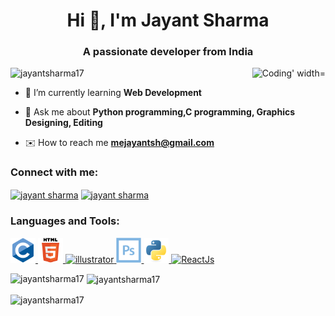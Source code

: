 
<h1 align="center">Hi 👋, I'm Jayant Sharma</h1>
<h3 align="center">A passionate developer from India</h3>
<img align="right" alt="Coding' width="400"
src="https://c.tenor.com/2uyENRmiUt0AAAAC/coding.gif"/>
<p align="left"> <img src="https://komarev.com/ghpvc/?username=jayantsharma17&label=Profile%20views&color=0e75b6&style=flat" alt="jayantsharma17" /> </p>

- 🌱 I’m currently learning **Web Development**

- 💬 Ask me about **Python programming,C programming, Graphics Designing, Editing**

- ✉️ How to reach me **mejayantsh@gmail.com**

<h3 align="left">Connect with me:</h3>
<p align="left">
<a href="https://linkedin.com/in/jayant sharma" target="blank"><img align="center" src="https://raw.githubusercontent.com/rahuldkjain/github-profile-readme-generator/master/src/images/icons/Social/linked-in-alt.svg" alt="jayant sharma" height="30" width="40" /></a>
<a href="https://www.hackerrank.com/jayant sharma" target="blank"><img align="center" src="https://raw.githubusercontent.com/rahuldkjain/github-profile-readme-generator/master/src/images/icons/Social/hackerrank.svg" alt="jayant sharma" height="30" width="40" /></a>
</p>

<h3 align="left">Languages and Tools:</h3>
<p align="left"> <a href="https://www.cprogramming.com/" target="_blank" rel="noreferrer"> <img src="https://raw.githubusercontent.com/devicons/devicon/master/icons/c/c-original.svg" alt="c" width="40" height="40"/> </a> <a href="https://www.w3.org/html/" target="_blank" rel="noreferrer"> <img src="https://raw.githubusercontent.com/devicons/devicon/master/icons/html5/html5-original-wordmark.svg" alt="html5" width="40" height="40"/> </a> <a href="https://www.adobe.com/in/products/illustrator.html" target="_blank" rel="noreferrer"> <img src="https://www.vectorlogo.zone/logos/adobe_illustrator/adobe_illustrator-icon.svg" alt="illustrator" width="40" height="40"/> </a> <a href="https://www.photoshop.com/en" target="_blank" rel="noreferrer"> <img src="https://raw.githubusercontent.com/devicons/devicon/master/icons/photoshop/photoshop-line.svg" alt="photoshop" width="40" height="40"/> </a> <a href="https://www.python.org" target="_blank" rel="noreferrer"> <img src="https://raw.githubusercontent.com/devicons/devicon/master/icons/python/python-original.svg" alt="python" width="40" height="40"/> </a> 
</a> <a href="https://legacy.reactjs.org/" target="_blank" rel="noreferrer"> <img src="https://upload.wikimedia.org/wikipedia/commons/thumb/a/a7/React-icon.svg/1200px-React-icon.svg.png" alt="ReactJs" width="40" height="40"/> </a>


</p>

<p><img align="left" src="https://github-readme-stats.vercel.app/api/top-langs?username=jayantsharma17&show_icons=true&locale=en&layout=compact" alt="jayantsharma17" /></p>

<p>&nbsp;<img align="center" src="https://github-readme-stats.vercel.app/api?username=jayantsharma17&show_icons=true&locale=en" alt="jayantsharma17" /></p>

<p><img align="center" src="https://github-readme-streak-stats.herokuapp.com/?user=jayantsharma17&" alt="jayantsharma17" /></p>

